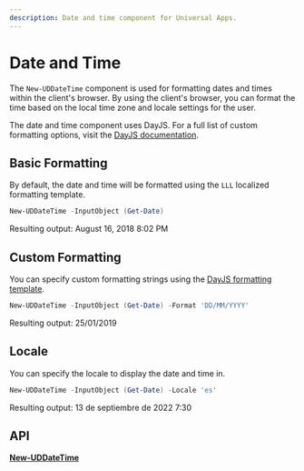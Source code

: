 ```yaml
---
description: Date and time component for Universal Apps.
---
```


# Date and Time

The `New-UDDateTime` component is used for formatting dates and times within the client's browser. By using the client's browser, you can format the time based on the local time zone and locale settings for the user.

The date and time component uses DayJS. For a full list of custom formatting options, visit the [DayJS documentation](https://day.js.org/docs/en/display/format).

## Basic Formatting

By default, the date and time will be formatted using the `LLL` localized formatting template.

```powershell
New-UDDateTime -InputObject (Get-Date)
```

Resulting output: August 16, 2018 8:02 PM

## Custom Formatting

You can specify custom formatting strings using the [DayJS formatting template](https://day.js.org/docs/en/display/format).

```powershell
New-UDDateTime -InputObject (Get-Date) -Format 'DD/MM/YYYY'
```

Resulting output: 25/01/2019

## Locale

You can specify the locale to display the date and time in.&#x20;

```powershell
New-UDDateTime -InputObject (Get-Date) -Locale 'es'
```

Resulting output: 13 de septiembre de 2022 7:30

## API

[**New-UDDateTime**](https://github.com/ironmansoftware/universal-docs/blob/master/cmdlets/New-UDDateTime.txt)
